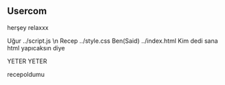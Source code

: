 ## Usercom

herşey relaxxx

Uğur ../script.js \n
Recep ../style.css
Ben(Said) ../index.html
Kim dedi sana html yapıcaksın diye 

YETER YETER

recepoldumu